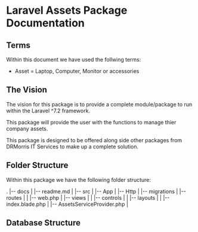 # Laravel Assets Package Documentation

## Terms
Within this document we have used the follwing terms:

- Asset = Laptop, Computer, Monitor or accessories

## The Vision
The vision for this package is to provide a complete module/package to run within the Laravel ^7.2 framework.  

This package will provide the user with the functions to manage thier company assets.

This package is designed to be offered along side other packages from DRMorris IT Services to make up a complete solution.


## Folder Structure
Within this package we have the following folder structure:

.
|-- docs
|   |-- readme.md
|
|-- src
|   |-- App
|   |-- Http
|   |-- migrations
|   |-- routes
|   |   |-- web.php
|   |-- views
|   |   |-- controls
|   |   |-- layouts
|   |   |-- index.blade.php
|   |-- AssetsServiceProvider.php
|


## Database Structure